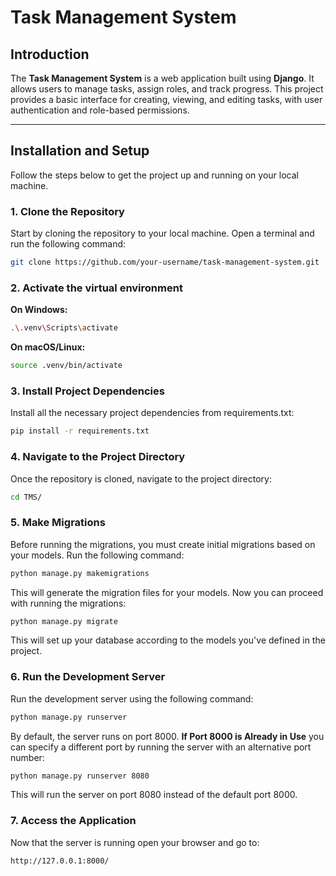 # **Task Management System**

## **Introduction**

The **Task Management System** is a web application built using **Django**. It allows users to manage tasks, assign roles, and track progress. This project provides a basic interface for creating, viewing, and editing tasks, with user authentication and role-based permissions.

---

## **Installation and Setup**

Follow the steps below to get the project up and running on your local machine.

### **1. Clone the Repository**

Start by cloning the repository to your local machine. Open a terminal and run the following command:

```bash
git clone https://github.com/your-username/task-management-system.git
```


### **2. Activate the virtual environment**
**On Windows:**
```bash
.\.venv\Scripts\activate
```
**On macOS/Linux:**
```bash
source .venv/bin/activate
```

### **3. Install Project Dependencies**
Install all the necessary project dependencies from requirements.txt:
```bash
pip install -r requirements.txt
```

### **4. Navigate to the Project Directory**
Once the repository is cloned, navigate to the project directory:
```bash
cd TMS/
```


### **5. Make Migrations**
Before running the migrations, you must create initial migrations based on your models. Run the following command:
```bash
python manage.py makemigrations
```
This will generate the migration files for your models.
Now you can proceed with running the migrations:
```bash
python manage.py migrate
```
This will set up your database according to the models you've defined in the project.

### **6. Run the Development Server**
Run the development server using the following command:
```bash
python manage.py runserver
```
By default, the server runs on port 8000.
**If Port 8000 is Already in Use**
you can specify a different port by running the server with an alternative port number:
```bash
python manage.py runserver 8080
```
This will run the server on port 8080 instead of the default port 8000.

### **7. Access the Application**
Now that the server is running open your browser and go to:
```bash
http://127.0.0.1:8000/
```

